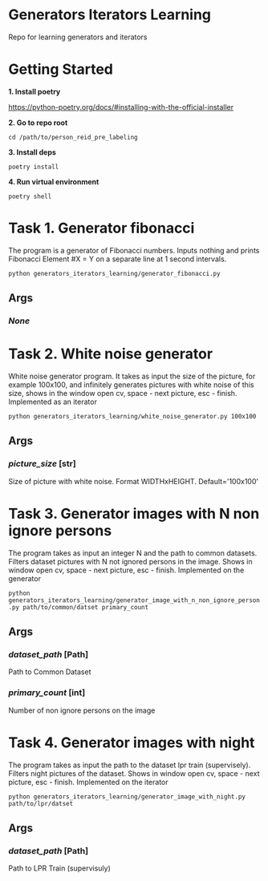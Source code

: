 # Generators Iterators Learning

Repo for learning generators and iterators

# Getting Started

**1. Install poetry**
   
   https://python-poetry.org/docs/#installing-with-the-official-installer

**2. Go to repo root**

`cd /path/to/person_reid_pre_labeling`

**3. Install deps**

`poetry install`

**4. Run virtual environment**

`poetry shell`

# Task 1. Generator fibonacci

The program is a generator of Fibonacci numbers. Inputs nothing and prints Fibonacci Element #X = Y on a separate line at 1 second intervals.

`python generators_iterators_learning/generator_fibonacci.py`

## Args

### *None*

# Task 2. White noise generator

White noise generator program. It takes as input the size of the picture, for example 100x100, and infinitely generates pictures with white noise of this size, shows in the window open cv, space - next picture, esc - finish. Implemented as an iterator

`python generators_iterators_learning/white_noise_generator.py 100x100`

## Args

### *picture_size* [str]

Size of picture with white noise. Format WIDTHxHEIGHT. Default='100x100'

# Task 3. Generator images with N non ignore persons

The program takes as input an integer N and the path to common datasets. Filters dataset pictures with N not ignored persons in the image. Shows in window open cv, space - next picture, esc - finish. Implemented on the generator

`python generators_iterators_learning/generator_image_with_n_non_ignore_person.py path/to/common/datset primary_count`

## Args

### *dataset_path* [Path]

Path to Common Dataset

### *primary_count* [int]

Number of non ignore persons on the image

# Task 4. Generator images with night

The program takes as input the path to the dataset lpr train (supervisely). Filters night pictures of the dataset. Shows in window open cv, space - next picture, esc - finish. Implemented on the iterator

`python generators_iterators_learning/generator_image_with_night.py path/to/lpr/datset`

## Args

### *dataset_path* [Path]

Path to LPR Train (supervisuly)
